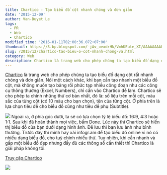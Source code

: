 ```yaml
---
title: Chartico - Tạo biểu đồ cột nhanh chóng và đơn giản
date: '2015-12-09'
author: Van-Duyet Le
tags:
  - PR
  - Web
  - Chartico
modified_time: '2016-01-11T02:00:36.072+07:00'
thumbnail: https://3.bp.blogspot.com/-jAv_oexdrHk/VmhKEute_XI/AAAAAAAALXc/UG5BlQTW7xg/s1600/og.png
slug: /2015/12/chartico-tao-bieu-o-cot-nhanh-chong-va.html
category: Web
description: Chartico là trang web cho phép chúng ta tạo biểu đồ dạng cột rất nhanh chóng và đơn giản. Nói một cách khác, khi bạn cần tạo nhanh một biểu đồ cột, mà không muốn tạo bảng rồi phức tạp nhiều công đoạn như các công cụ thông thường (Excel, Numbers), chỉ cần vào Chartico để làm. Chartico sẽ cho phép ta chỉnh những thứ cơ bản nhất, đó là số liệu trên mỗi cột, màu sắc của từng cột (có 10 màu cho bạn chọn), tên của từng cột. Ở phía trên là lựa chọn tiêu đề cho biểu đồ cũng như tiêu đề phụ (Subtitle).
---
```


[Chartico](http://www.chartico.com/) là trang web cho phép chúng ta tạo biểu đồ dạng cột rất nhanh chóng và đơn giản. Nói một cách khác, khi bạn cần tạo nhanh một biểu đồ cột, mà không muốn tạo bảng rồi phức tạp nhiều công đoạn như các công cụ thông thường (Excel, Numbers), chỉ cần vào Chartico để làm. Chartico sẽ cho phép ta chỉnh những thứ cơ bản nhất, đó là: số liệu trên mỗi cột, màu sắc của từng cột (có 10 màu cho bạn chọn), tên của từng cột. Ở phía trên là lựa chọn tiêu đề cho biểu đồ cũng như tiêu đề phụ (Subtitle).

![](https://3.bp.blogspot.com/-jAv_oexdrHk/VmhKEute_XI/AAAAAAAALXc/UG5BlQTW7xg/s640/og.png)
Ngoài ra, ở phía góc dưới, ta sẽ có lựa chọn tỷ lệ biểu đồ: 16:9, 4:3 hoặc 1:1. Sau khi đã hoàn thành mọi việc, bấm Done. Lúc này thì Chartico sẽ hiển thị biểu đồ của bạn dưới dạng hình ảnh. Để lưu thì bạn lưu ảnh như bình thường. Trước đây thì mình hay xài infogr.am để tạo biểu đồ online vì nó có nhiều dạng biểu đồ, cho tuỳ chỉnh nhiều thứ. Tuy nhiên, khi cần nhanh và gấp một biểu đồ đẹp nhưng đầy đủ các thông số cần thiết thì Chartico là giải pháp không tồi.

[Truy cập Chartico​](http://www.chartico.com/)

![](https://1.bp.blogspot.com/-CWQz9IfK_gw/VmhLvCvKzsI/AAAAAAAALXo/8fXtEeb4pSQ/s1600/10238.jpg)
